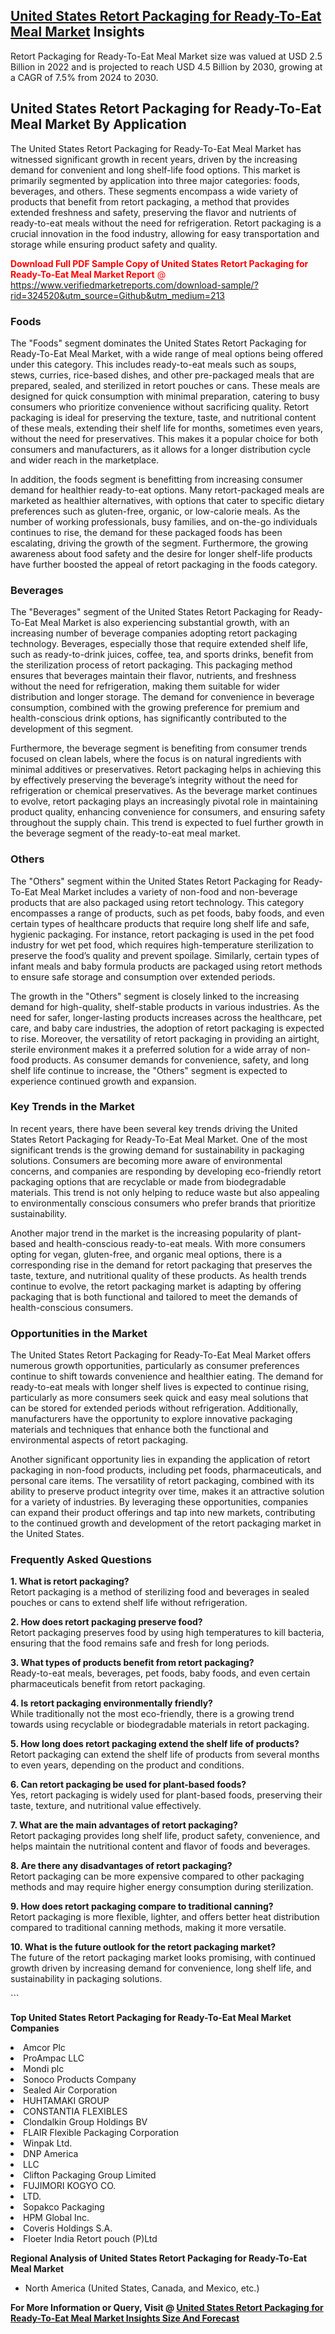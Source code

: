<h2><a href="https://www.verifiedmarketreports.com/download-sample/?rid=324520&amp;utm_source=Github&amp;utm_medium=213" target="_blank">United States Retort Packaging for Ready-To-Eat Meal Market</a> Insights</h2><p>Retort Packaging for Ready-To-Eat Meal Market size was valued at USD 2.5 Billion in 2022 and is projected to reach USD 4.5 Billion by 2030, growing at a CAGR of 7.5% from 2024 to 2030.</p><p><h2>United States Retort Packaging for Ready-To-Eat Meal Market By Application</h2><p>The United States Retort Packaging for Ready-To-Eat Meal Market has witnessed significant growth in recent years, driven by the increasing demand for convenient and long shelf-life food options. This market is primarily segmented by application into three major categories: foods, beverages, and others. These segments encompass a wide variety of products that benefit from retort packaging, a method that provides extended freshness and safety, preserving the flavor and nutrients of ready-to-eat meals without the need for refrigeration. Retort packaging is a crucial innovation in the food industry, allowing for easy transportation and storage while ensuring product safety and quality.</p><p><p><span class=""><span style="color: #ff0000;"><strong>Download Full PDF Sample Copy of United States Retort Packaging for Ready-To-Eat Meal Market Report</strong> @ </span><a href="https://www.verifiedmarketreports.com/download-sample/?rid=324520&amp;utm_source=Github&amp;utm_medium=213" target="_blank">https://www.verifiedmarketreports.com/download-sample/?rid=324520&amp;utm_source=Github&amp;utm_medium=213</a></span></p></p><h3>Foods</h3><p>The "Foods" segment dominates the United States Retort Packaging for Ready-To-Eat Meal Market, with a wide range of meal options being offered under this category. This includes ready-to-eat meals such as soups, stews, curries, rice-based dishes, and other pre-packaged meals that are prepared, sealed, and sterilized in retort pouches or cans. These meals are designed for quick consumption with minimal preparation, catering to busy consumers who prioritize convenience without sacrificing quality. Retort packaging is ideal for preserving the texture, taste, and nutritional content of these meals, extending their shelf life for months, sometimes even years, without the need for preservatives. This makes it a popular choice for both consumers and manufacturers, as it allows for a longer distribution cycle and wider reach in the marketplace.</p><p>In addition, the foods segment is benefitting from increasing consumer demand for healthier ready-to-eat options. Many retort-packaged meals are marketed as healthier alternatives, with options that cater to specific dietary preferences such as gluten-free, organic, or low-calorie meals. As the number of working professionals, busy families, and on-the-go individuals continues to rise, the demand for these packaged foods has been escalating, driving the growth of the segment. Furthermore, the growing awareness about food safety and the desire for longer shelf-life products have further boosted the appeal of retort packaging in the foods category.</p><h3>Beverages</h3><p>The "Beverages" segment of the United States Retort Packaging for Ready-To-Eat Meal Market is also experiencing substantial growth, with an increasing number of beverage companies adopting retort packaging technology. Beverages, especially those that require extended shelf life, such as ready-to-drink juices, coffee, tea, and sports drinks, benefit from the sterilization process of retort packaging. This packaging method ensures that beverages maintain their flavor, nutrients, and freshness without the need for refrigeration, making them suitable for wider distribution and longer storage. The demand for convenience in beverage consumption, combined with the growing preference for premium and health-conscious drink options, has significantly contributed to the development of this segment.</p><p>Furthermore, the beverage segment is benefiting from consumer trends focused on clean labels, where the focus is on natural ingredients with minimal additives or preservatives. Retort packaging helps in achieving this by effectively preserving the beverage’s integrity without the need for refrigeration or chemical preservatives. As the beverage market continues to evolve, retort packaging plays an increasingly pivotal role in maintaining product quality, enhancing convenience for consumers, and ensuring safety throughout the supply chain. This trend is expected to fuel further growth in the beverage segment of the ready-to-eat meal market.</p><h3>Others</h3><p>The "Others" segment within the United States Retort Packaging for Ready-To-Eat Meal Market includes a variety of non-food and non-beverage products that are also packaged using retort technology. This category encompasses a range of products, such as pet foods, baby foods, and even certain types of healthcare products that require long shelf life and safe, hygienic packaging. For instance, retort packaging is used in the pet food industry for wet pet food, which requires high-temperature sterilization to preserve the food’s quality and prevent spoilage. Similarly, certain types of infant meals and baby formula products are packaged using retort methods to ensure safe storage and consumption over extended periods.</p><p>The growth in the "Others" segment is closely linked to the increasing demand for high-quality, shelf-stable products in various industries. As the need for safer, longer-lasting products increases across the healthcare, pet care, and baby care industries, the adoption of retort packaging is expected to rise. Moreover, the versatility of retort packaging in providing an airtight, sterile environment makes it a preferred solution for a wide array of non-food products. As consumer demands for convenience, safety, and long shelf life continue to increase, the "Others" segment is expected to experience continued growth and expansion.</p><h3>Key Trends in the Market</h3><p>In recent years, there have been several key trends driving the United States Retort Packaging for Ready-To-Eat Meal Market. One of the most significant trends is the growing demand for sustainability in packaging solutions. Consumers are becoming more aware of environmental concerns, and companies are responding by developing eco-friendly retort packaging options that are recyclable or made from biodegradable materials. This trend is not only helping to reduce waste but also appealing to environmentally conscious consumers who prefer brands that prioritize sustainability.</p><p>Another major trend in the market is the increasing popularity of plant-based and health-conscious ready-to-eat meals. With more consumers opting for vegan, gluten-free, and organic meal options, there is a corresponding rise in the demand for retort packaging that preserves the taste, texture, and nutritional quality of these products. As health trends continue to evolve, the retort packaging market is adapting by offering packaging that is both functional and tailored to meet the demands of health-conscious consumers.</p><h3>Opportunities in the Market</h3><p>The United States Retort Packaging for Ready-To-Eat Meal Market offers numerous growth opportunities, particularly as consumer preferences continue to shift towards convenience and healthier eating. The demand for ready-to-eat meals with longer shelf lives is expected to continue rising, particularly as more consumers seek quick and easy meal solutions that can be stored for extended periods without refrigeration. Additionally, manufacturers have the opportunity to explore innovative packaging materials and techniques that enhance both the functional and environmental aspects of retort packaging.</p><p>Another significant opportunity lies in expanding the application of retort packaging in non-food products, including pet foods, pharmaceuticals, and personal care items. The versatility of retort packaging, combined with its ability to preserve product integrity over time, makes it an attractive solution for a variety of industries. By leveraging these opportunities, companies can expand their product offerings and tap into new markets, contributing to the continued growth and development of the retort packaging market in the United States.</p><h3>Frequently Asked Questions</h3><p><strong>1. What is retort packaging?</strong><br>Retort packaging is a method of sterilizing food and beverages in sealed pouches or cans to extend shelf life without refrigeration.</p><p><strong>2. How does retort packaging preserve food?</strong><br>Retort packaging preserves food by using high temperatures to kill bacteria, ensuring that the food remains safe and fresh for long periods.</p><p><strong>3. What types of products benefit from retort packaging?</strong><br>Ready-to-eat meals, beverages, pet foods, baby foods, and even certain pharmaceuticals benefit from retort packaging.</p><p><strong>4. Is retort packaging environmentally friendly?</strong><br>While traditionally not the most eco-friendly, there is a growing trend towards using recyclable or biodegradable materials in retort packaging.</p><p><strong>5. How long does retort packaging extend the shelf life of products?</strong><br>Retort packaging can extend the shelf life of products from several months to even years, depending on the product and conditions.</p><p><strong>6. Can retort packaging be used for plant-based foods?</strong><br>Yes, retort packaging is widely used for plant-based foods, preserving their taste, texture, and nutritional value effectively.</p><p><strong>7. What are the main advantages of retort packaging?</strong><br>Retort packaging provides long shelf life, product safety, convenience, and helps maintain the nutritional content and flavor of foods and beverages.</p><p><strong>8. Are there any disadvantages of retort packaging?</strong><br>Retort packaging can be more expensive compared to other packaging methods and may require higher energy consumption during sterilization.</p><p><strong>9. How does retort packaging compare to traditional canning?</strong><br>Retort packaging is more flexible, lighter, and offers better heat distribution compared to traditional canning methods, making it more versatile.</p><p><strong>10. What is the future outlook for the retort packaging market?</strong><br>The future of the retort packaging market looks promising, with continued growth driven by increasing demand for convenience, long shelf life, and sustainability in packaging solutions.</p>```</p><p><strong>Top United States Retort Packaging for Ready-To-Eat Meal Market Companies</strong></p><div data-test-id=""><p><li>Amcor Plc</li><li> ProAmpac LLC</li><li> Mondi plc</li><li> Sonoco Products Company</li><li> Sealed Air Corporation</li><li> HUHTAMAKI GROUP</li><li> CONSTANTIA FLEXIBLES</li><li> Clondalkin Group Holdings BV</li><li> FLAIR Flexible Packaging Corporation</li><li> Winpak Ltd.</li><li> DNP America</li><li> LLC</li><li> Clifton Packaging Group Limited</li><li> FUJIMORI KOGYO CO.</li><li> LTD.</li><li> Sopakco Packaging</li><li> HPM Global Inc.</li><li> Coveris Holdings S.A.</li><li> Floeter India Retort pouch (P)Ltd</li></p><div><strong>Regional Analysis of&nbsp;United States Retort Packaging for Ready-To-Eat Meal Market</strong></div><ul><li dir="ltr"><p dir="ltr">North America&nbsp;(United States, Canada, and Mexico, etc.)</p></li></ul><p><strong>For More Information or Query, Visit @&nbsp;</strong><strong><a href="https://www.verifiedmarketreports.com/product/retort-packaging-for-ready-to-eat-meal-market/?utm_source=Github&amp;utm_medium=213" target="_blank">United States Retort Packaging for Ready-To-Eat Meal Market Insights Size And Forecast</a></strong></p></div>
